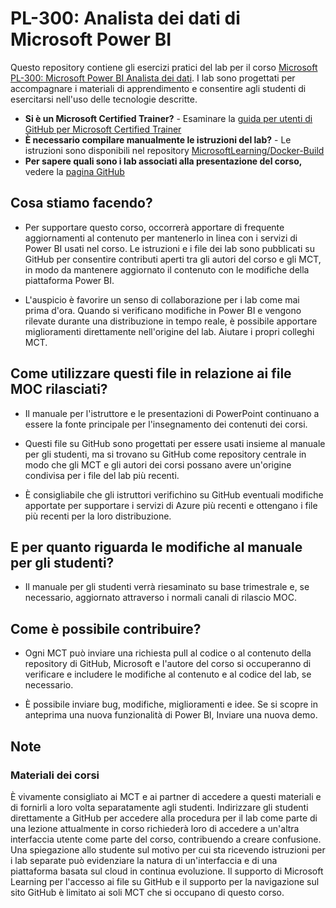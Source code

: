 # PL-300: Analista dei dati di Microsoft Power BI

Questo repository contiene gli esercizi pratici del lab per il corso [Microsoft PL-300: Microsoft Power BI Analista dei dati](https://docs.microsoft.com/en-us/learn/certifications/courses/PL-300T00). I lab sono progettati per accompagnare i materiali di apprendimento e consentire agli studenti di esercitarsi nell'uso delle tecnologie descritte.

- **Si è un Microsoft Certified Trainer?** - Esaminare la [guida per utenti di GitHub per Microsoft Certified Trainer](https://microsoftlearning.github.io/MCT-User-Guide/)
- **È necessario compilare manualmente le istruzioni del lab?** - Le istruzioni sono disponibili nel repository [MicrosoftLearning/Docker-Build](https://github.com/MicrosoftLearning/Docker-Build)
- **Per sapere quali sono i lab associati alla presentazione del corso,** vedere la [pagina GitHub](https://microsoftlearning.github.io/PL-300-Microsoft-Power-BI-Data-Analyst/)

## Cosa stiamo facendo?

- Per supportare questo corso, occorrerà apportare di frequente aggiornamenti al contenuto per mantenerlo in linea con i servizi di Power BI usati nel corso.  Le istruzioni e i file dei lab sono pubblicati su GitHub per consentire contributi aperti tra gli autori del corso e gli MCT, in modo da mantenere aggiornato il contenuto con le modifiche della piattaforma Power BI.

- L'auspicio è favorire un senso di collaborazione per i lab come mai prima d'ora. Quando si verificano modifiche in Power BI e vengono rilevate durante una distribuzione in tempo reale, è possibile apportare miglioramenti direttamente nell'origine del lab.  Aiutare i propri colleghi MCT.

## Come utilizzare questi file in relazione ai file MOC rilasciati?

- Il manuale per l'istruttore e le presentazioni di PowerPoint continuano a essere la fonte principale per l'insegnamento dei contenuti dei corsi.

- Questi file su GitHub sono progettati per essere usati insieme al manuale per gli studenti, ma si trovano su GitHub come repository centrale in modo che gli MCT e gli autori dei corsi possano avere un'origine condivisa per i file del lab più recenti.

- È consigliabile che gli istruttori verifichino su GitHub eventuali modifiche apportate per supportare i servizi di Azure più recenti e ottengano i file più recenti per la loro distribuzione.

## E per quanto riguarda le modifiche al manuale per gli studenti?

- Il manuale per gli studenti verrà riesaminato su base trimestrale e, se necessario, aggiornato attraverso i normali canali di rilascio MOC.

## Come è possibile contribuire?

- Ogni MCT può inviare una richiesta pull al codice o al contenuto della repository di GitHub, Microsoft e l'autore del corso si occuperanno di verificare e includere le modifiche al contenuto e al codice del lab, se necessario.

- È possibile inviare bug, modifiche, miglioramenti e idee.  Se si scopre in anteprima una nuova funzionalità di Power BI,  Inviare una nuova demo.

## Note

### Materiali dei corsi

È vivamente consigliato ai MCT e ai partner di accedere a questi materiali e di fornirli a loro volta separatamente agli studenti.  Indirizzare gli studenti direttamente a GitHub per accedere alla procedura per il lab come parte di una lezione attualmente in corso richiederà loro di accedere a un'altra interfaccia utente come parte del corso, contribuendo a creare confusione. Una spiegazione allo studente sul motivo per cui sta ricevendo istruzioni per i lab separate può evidenziare la natura di un'interfaccia e di una piattaforma basata sul cloud in continua evoluzione. Il supporto di Microsoft Learning per l'accesso ai file su GitHub e il supporto per la navigazione sul sito GitHub è limitato ai soli MCT che si occupano di questo corso.
